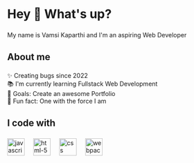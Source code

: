 <h1 align="left">Hey 👋 What's up?</h1>

###

<p align="left">My name is Vamsi Kaparthi and I'm an aspiring Web Developer</p>

###

<h2 align="left">About me</h2>

###

<p align="left">✨ Creating bugs since 2022<br>📚 I'm currently learning Fullstack Web Development<br>🎯 Goals: Create an awesome Portfolio<br>🎲 Fun fact: One with the force I am</p>

###

<h2 align="left">I code with</h2>

###

<div align="left">
  <img src="https://cdn.jsdelivr.net/gh/devicons/devicon/icons/javascript/javascript-original.svg" height="40" alt="javascript logo"  />
  <img width="12" />
  <img src="https://cdn.jsdelivr.net/gh/devicons/devicon/icons/html5/html5-original.svg" height="40" alt="html-5 logo" />
  <img width="12" />
  <img src="https://cdn.jsdelivr.net/gh/devicons/devicon/icons/css3/css3-original.svg" height="40" alt="css logo"/>
  <img width="12" />
  <img src="https://cdn.jsdelivr.net/gh/devicons/devicon/icons/webpack/webpack-original.svg" height="40" alt="webpack"/>
  <img width="12" />
</div>

###
